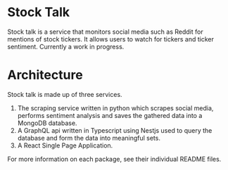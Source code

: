 # Stock Talk
Stock talk is a service that monitors social media such as Reddit for mentions of stock tickers.
It allows users to watch for tickers and ticker sentiment. Currently a work in progress.

# Architecture
Stock talk is made up of three services.
1) The scraping service written in python which scrapes social media, performs sentiment analysis and saves the gathered data into a MongoDB database. 
2) A GraphQL api written in Typescript using Nestjs used to query the database and form the data into meaningful sets.
3) A React Single Page Application.

For more information on each package, see their individual README files.

